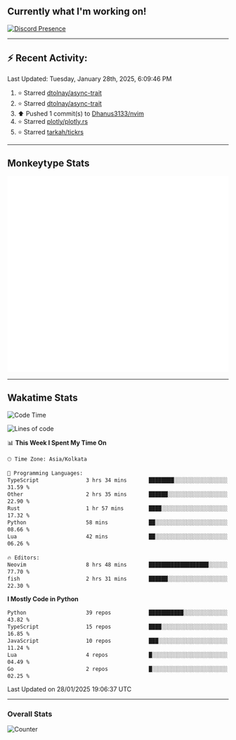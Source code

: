 ## Currently what I'm working on!
[![Discord Presence](https://lanyard.cnrad.dev/api/534981034400284712)](https://discord.com/users/534981034400284712)

---

## :zap: Recent Activity:
<!--RECENT_ACTIVITY:last_update-->
Last Updated: Tuesday, January 28th, 2025, 6:09:46 PM
<!--RECENT_ACTIVITY:last_update_end-->
<!--RECENT_ACTIVITY:start-->
1. ⭐ Starred [dtolnay/async-trait](https://github.com/dtolnay/async-trait)<br>
2. ⭐ Starred [dtolnay/async-trait](https://github.com/dtolnay/async-trait)<br>
3. ⬆️ Pushed 1 commit(s) to [Dhanus3133/nvim](https://github.com/Dhanus3133/nvim)<br>
4. ⭐ Starred [plotly/plotly.rs](https://github.com/plotly/plotly.rs)<br>
5. ⭐ Starred [tarkah/tickrs](https://github.com/tarkah/tickrs)<br>
<!--RECENT_ACTIVITY:end-->

---

## Monkeytype Stats
<a href="https://monkeytype.com/profile/dhanus">
  <img src="https://raw.githubusercontent.com/Dhanus3133/Dhanus3133/monkeytype/monkeytype-lb.svg" alt="Monkeytype Profile" />
</a>

---

## Wakatime Stats
<!--START_SECTION:waka-->
![Code Time](http://img.shields.io/badge/Code%20Time-2%2C513%20hrs%2052%20mins-blue)

![Lines of code](https://img.shields.io/badge/From%20Hello%20World%20I%27ve%20Written-5.9%20million%20lines%20of%20code-blue)

📊 **This Week I Spent My Time On** 

```text
🕑︎ Time Zone: Asia/Kolkata

💬 Programming Languages: 
TypeScript               3 hrs 34 mins       ████████░░░░░░░░░░░░░░░░░   31.59 % 
Other                    2 hrs 35 mins       ██████░░░░░░░░░░░░░░░░░░░   22.90 % 
Rust                     1 hr 57 mins        ████░░░░░░░░░░░░░░░░░░░░░   17.32 % 
Python                   58 mins             ██░░░░░░░░░░░░░░░░░░░░░░░   08.66 % 
Lua                      42 mins             ██░░░░░░░░░░░░░░░░░░░░░░░   06.26 % 

🔥 Editors: 
Neovim                   8 hrs 48 mins       ███████████████████░░░░░░   77.70 % 
fish                     2 hrs 31 mins       ██████░░░░░░░░░░░░░░░░░░░   22.30 % 
```

**I Mostly Code in Python** 

```text
Python                   39 repos            ███████████░░░░░░░░░░░░░░   43.82 % 
TypeScript               15 repos            ████░░░░░░░░░░░░░░░░░░░░░   16.85 % 
JavaScript               10 repos            ███░░░░░░░░░░░░░░░░░░░░░░   11.24 % 
Lua                      4 repos             █░░░░░░░░░░░░░░░░░░░░░░░░   04.49 % 
Go                       2 repos             █░░░░░░░░░░░░░░░░░░░░░░░░   02.25 % 
```




 Last Updated on 28/01/2025 19:06:37 UTC
<!--END_SECTION:waka-->
---

### Overall Stats

<img src="https://moe-counter.glitch.me/get/@Dhanus3133?theme=asoul" alt="Counter" />
